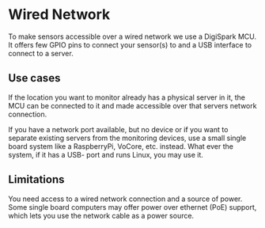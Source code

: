 Wired Network
=============

To make sensors accessible over a wired network we use a DigiSpark MCU. It offers
few GPIO pins to connect your sensor(s) to and a USB interface to connect to a
server.

Use cases
---------

If the location you want to monitor already has a physical server in it, the MCU
can be connected to it and made accessible over that servers network connection.

If you have a network port available, but no device or if you want to separate
existing servers from the monitoring devices, use a small single board system
like a RaspberryPi, VoCore, etc. instead. What ever the system, if it has a USB-
port and runs Linux, you may use it.

Limitations
-----------

You need access to a wired network connection and a source of power. Some single
board computers may offer power over ethernet (PoE) support, which lets you use
the network cable as a power source.
